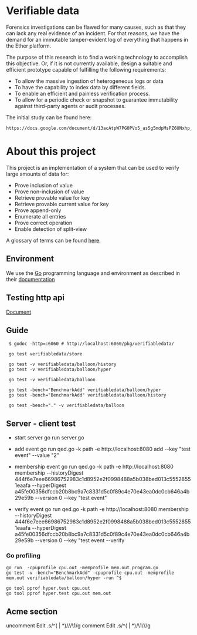 # Verifiable data

Forensics investigations can be flawed for many causes, such as that they can
lack any real evidence of an incident. For that reasons, we have the demand
for an immutable tamper-evident log of everything that happens in the Ether
platform. 

The purpose of this research is to find a working technology to accomplish
this objective. Or, if it is not currently available, design a suitable and
efficient prototype capable of fulfilling the following requirements:

 * To allow the massive ingestion of heterogeneous logs or data
 * To have the capability to index data by different fields.
 * To enable an efficient and painless verification process.
 * To allow for a periodic check or snapshot to guarantee immutability against
   third-party agents or audit processes.

The initial study can be found here:

    https://docs.google.com/document/d/13acAtpW7PG0PVo5_as5g5mdpMsPZ6UNxhp_raMvgjMQ/edit#

# About this project

This project is an implementation of a system that can be used to verify large
amounts of data for:

 * Prove inclusion of value
 * Prove non-inclusion of value
 * Retrieve provable value for key
 * Retrieve provable current value for key
 * Prove append-only
 * Enumerate all entries
 * Prove correct operation
 * Enable detection of split-view

 A glossary of terms can be found [here](docs/glossary.md).
 
 ## Environment
 
 We use the [Go](https://golang.org) programming language and environment as
 described in their  [documentation](https://golang.org/doc/code.html)
 
 
 ## Testing http api
 
 [Document](http://blog.questionable.services/article/testing-http-handlers-go/)
 
 
 ## Guide
 
     $ godoc -http=:6060 # http://localhost:6060/pkg/verifiabledata/
     
     go test verifiabledata/store
     
     go test -v verifiabledata/balloon/history
     go test -v verifiabledata/balloon/hyper
     
     go test -v verifiabledata/balloon
 
     go test -bench="BenchmarkAdd" verifiabledata/balloon/hyper
     go test -bench="BenchmarkAdd" verifiabledata/balloon/history
     
     go test -bench="." -v verifiabledata/balloon
     
     
## Server - client test

- start server
	go run server.go
	
- add event
	go run qed.go -k path -e http://localhost:8080 add --key "test event" --value "2"
	
- membership event
	go run qed.go -k path -e http://localhost:8080 membership --historyDigest 444f6e7eee66986752983c1d8952e2f0998488a5b038bed013c55528551eaafa --hyperDigest a45fe00356dfccb20b8bc9a7c8331d5c0f89c4e70e43ea0dc0cb646a4b29e59b --version 0 --key "test event"
	
- verify event
     go run qed.go -k path -e http://localhost:8080 membership --historyDigest 444f6e7eee66986752983c1d8952e2f0998488a5b038bed013c55528551eaafa --hyperDigest a45fe00356dfccb20b8bc9a7c8331d5c0f89c4e70e43ea0dc0cb646a4b29e59b --version 0 --key "test event --verify

### Go profiling

    go run  -cpuprofile cpu.out -memprofile mem.out program.go
    go test -v -bench="BenchmarkAdd" -cpuprofile cpu.out -memprofile mem.out verifiabledata/balloon/hyper -run ^$
     
    go tool pprof hyper.test cpu.out 
    go tool pprof hyper.test cpu.out mem.out
     
## Acme section

uncomment Edit .s/^(	| *)\/\//\1/g
comment Edit .s/^(	| *)/\1\/\//g

